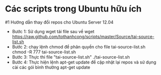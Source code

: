 Các scripts trong Ubuntu hữu ích  
=======

#1 Hướng dẫn thay đổi repos cho Ubuntu Server 12.04

- Bước 1: Sử dụng wget tải file sau về
    wget https://raw.github.com/tothanhcong/scripts/master/Source/tai-source-list.sh
- Bước 2: chạy lệnh chmod để phân quyền cho file tai-source-list.sh
    chmod -R 777 tai-source-list.sh
- Bước 3: Thực thi file "tai-source-list.sh"
    ./tai-source-list.sh
- Bước 4: Thực hiện lệnh apt-get update để cập nhật lại repos và sử dụng cài các gói bình thường
    apt-get update
